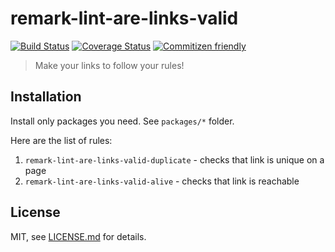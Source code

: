 # remark-lint-are-links-valid

[![Build Status](https://travis-ci.org/wemake-services/remark-lint-are-links-valid.svg?branch=master)](https://travis-ci.org/wemake-services/remark-lint-are-links-valid) [![Coverage Status](https://coveralls.io/repos/github/wemake-services/remark-lint-are-links-valid/badge.svg?branch=master)](https://coveralls.io/github/wemake-services/remark-lint-are-links-valid?branch=master) [![Commitizen friendly](https://img.shields.io/badge/commitizen-friendly-brightgreen.svg)](http://commitizen.github.io/cz-cli/)

> Make your links to follow your rules!

## Installation

Install only packages you need. See `packages/*` folder.

Here are the list of rules:
1. `remark-lint-are-links-valid-duplicate` - checks that link is unique on a page
2. `remark-lint-are-links-valid-alive` - checks that link is reachable


## License

MIT, see [LICENSE.md](LICENSE.md) for details.

